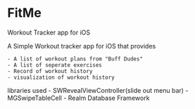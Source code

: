 # FitMe
Workout Tracker app for iOS


  A Simple Workout tracker app for iOS that provides
    
    - A list of workout plans from "Buff Dudes"
    - A list of seperate exercises
    - Record of workout history
    - visualization of workout history


  libraries used
    - SWRevealViewController(slide out menu bar)
    - MGSwipeTableCell
    - Realm Database Framework
    
